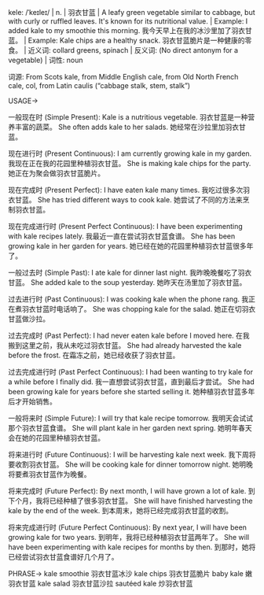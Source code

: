 kele: /ˈkeɪleɪ/ | n. | 羽衣甘蓝 | A leafy green vegetable similar to cabbage, but with curly or ruffled leaves. It's known for its nutritional value. | Example: I added kale to my smoothie this morning. 我今天早上在我的冰沙里加了羽衣甘蓝。 | Example:  Kale chips are a healthy snack. 羽衣甘蓝脆片是一种健康的零食。 | 近义词: collard greens, spinach | 反义词: (No direct antonym for a vegetable) | 词性: noun

词源:
From Scots kale, from Middle English cale, from Old North French cale, col, from Latin caulis (“cabbage stalk, stem, stalk”)

USAGE->

一般现在时 (Simple Present):
Kale is a nutritious vegetable. 羽衣甘蓝是一种营养丰富的蔬菜。
She often adds kale to her salads. 她经常在沙拉里加羽衣甘蓝。

现在进行时 (Present Continuous):
I am currently growing kale in my garden. 我现在正在我的花园里种植羽衣甘蓝。
She is making kale chips for the party. 她正在为聚会做羽衣甘蓝脆片。

现在完成时 (Present Perfect):
I have eaten kale many times. 我吃过很多次羽衣甘蓝。
She has tried different ways to cook kale. 她尝试了不同的方法来烹制羽衣甘蓝。

现在完成进行时 (Present Perfect Continuous):
I have been experimenting with kale recipes lately. 我最近一直在尝试羽衣甘蓝食谱。
She has been growing kale in her garden for years.  她已经在她的花园里种植羽衣甘蓝很多年了。

一般过去时 (Simple Past):
I ate kale for dinner last night. 我昨晚晚餐吃了羽衣甘蓝。
She added kale to the soup yesterday. 她昨天在汤里加了羽衣甘蓝。


过去进行时 (Past Continuous):
I was cooking kale when the phone rang. 我正在煮羽衣甘蓝时电话响了。
She was chopping kale for the salad. 她正在切羽衣甘蓝做沙拉。

过去完成时 (Past Perfect):
I had never eaten kale before I moved here. 在我搬到这里之前，我从未吃过羽衣甘蓝。
She had already harvested the kale before the frost.  在霜冻之前，她已经收获了羽衣甘蓝。

过去完成进行时 (Past Perfect Continuous):
I had been wanting to try kale for a while before I finally did. 我一直想尝试羽衣甘蓝，直到最后才尝试。
She had been growing kale for years before she started selling it. 她种植羽衣甘蓝多年后才开始销售。


一般将来时 (Simple Future):
I will try that kale recipe tomorrow. 我明天会试试那个羽衣甘蓝食谱。
She will plant kale in her garden next spring. 她明年春天会在她的花园里种植羽衣甘蓝。


将来进行时 (Future Continuous):
I will be harvesting kale next week. 我下周将要收割羽衣甘蓝。
She will be cooking kale for dinner tomorrow night. 她明晚将要煮羽衣甘蓝作为晚餐。


将来完成时 (Future Perfect):
By next month, I will have grown a lot of kale. 到下个月，我将已经种植了很多羽衣甘蓝。
She will have finished harvesting the kale by the end of the week. 到本周末，她将已经完成羽衣甘蓝的收割。


将来完成进行时 (Future Perfect Continuous):
By next year, I will have been growing kale for two years. 到明年，我将已经种植羽衣甘蓝两年了。
She will have been experimenting with kale recipes for months by then. 到那时，她将已经尝试羽衣甘蓝食谱好几个月了。


PHRASE->
kale smoothie 羽衣甘蓝冰沙
kale chips 羽衣甘蓝脆片
baby kale  嫩羽衣甘蓝
kale salad 羽衣甘蓝沙拉
sautéed kale 炒羽衣甘蓝
